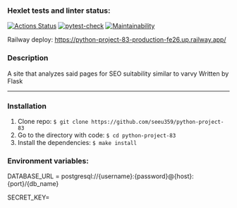 ### Hexlet tests and linter status:
[![Actions Status](https://github.com/seeu359/python-project-83/workflows/hexlet-check/badge.svg)](https://github.com/seeu359/python-project-83/actions)
[![pytest-check](https://github.com/seeu359/python-project-83/actions/workflows/linter_check.yml/badge.svg)](https://github.com/seeu359/python-project-83/actions/workflows/linter_check.yml)
[![Maintainability](https://api.codeclimate.com/v1/badges/7b11052e4e21e418e0f3/maintainability)](https://codeclimate.com/github/seeu359/python-project-83/maintainability)

Railway deploy: https://python-project-83-production-fe26.up.railway.app/

### Description

A site that analyzes said pages for SEO suitability similar to varvy
Written by Flask

---

### Installation

1. Clone repo: ``$ git clone https://github.com/seeu359/python-project-83``
2. Go to the directory with code: ``$ cd python-project-83``
3. Install the dependencies: ``$ make install``

### Environment variables:

DATABASE_URL = postgresql://{username}:{password}@{host}:{port}/{db_name}

SECRET_KEY=
